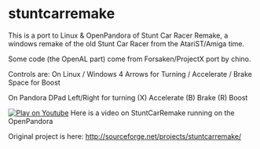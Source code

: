 # stuntcarremake

This is a port to Linux & OpenPandora of Stunt Car Racer Remake, a windows remake of the old Stunt Car Racer from the AtariST/Amiga time.

Some code (the OpenAL part) come from Forsaken/ProjectX port by chino.

Controls are:
On Linux / Windows
 4 Arrows for Turning / Accelerate / Brake
 Space for Boost

On Pandora
 DPad Left/Right for turning
 (X) Accelerate
 (B) Brake
 (R) Boost

[![Play on Youtube](https://img.youtube.com/vi/HKutH3dDrGo/0.jpg)](https://www.youtube.com/watch?v=HKutH3dDrGo)
Here is a video on StuntCarRemake running on the OpenPandora

Original project is here: http://sourceforge.net/projects/stuntcarremake/
